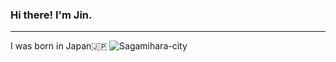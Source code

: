 ### Hi there! I'm Jin.
---
I was born in Japan🇯🇵
![Sagamihara-city](https://www.housing-messe.com/yell/live-rary/wp-content/uploads/sites/2/2021/09/pixta_54018179_M.jpg)




<!--
**JIN-0205/JIN-0205** is a ✨ _special_ ✨ repository because its `README.md` (this file) appears on your GitHub profile.

Here are some ideas to get you started:

- 🔭 I’m currently working on ...
- 🌱 I’m currently learning ...
- 👯 I’m looking to collaborate on ...
- 🤔 I’m looking for help with ...
- 💬 Ask me about ...
- 📫 How to reach me: ...
- 😄 Pronouns: ...
- ⚡ Fun fact: ...
-->
